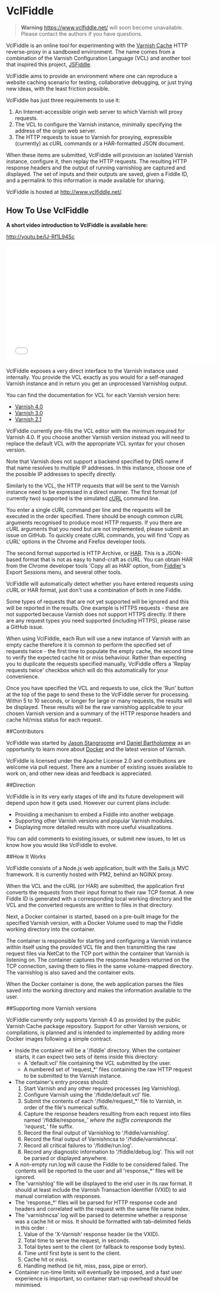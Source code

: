 # VclFiddle

> **Warning**
> https://www.vclfiddle.net/ will soon become unavailable. Please contact the authors if you have questions.

VclFiddle is an online tool for experimenting with the
[Varnish Cache](https://www.varnish-cache.org/) HTTP reverse-proxy in a
sandboxed environment. The name comes from a combination of the Varnish
Configuration Language (VCL) and another tool that inspired this project,
[JSFiddle](http://jsfiddle.net).

VclFiddle aims to provide an environment where one can reproduce a website
caching scenario for testing, collaborative debugging, or just trying new ideas,
with the least friction possible.

VclFiddle has just three requirements to use it:

1. An Internet-accessible origin web server to which Varnish will proxy
requests.
1. The VCL to configure the Varnish instance, minimally specifying the address
of the origin web server.
1. The HTTP requests to issue to Varnish for proxying, expressible (currently)
as cURL commands or a HAR-formatted JSON document.

When these items are submitted, VclFiddle will provision an isolated Varnish
instance, configure it, then replay the HTTP requests. The resulting HTTP
response headers and the output of running varnishlog are captured and
displayed. The set of inputs and their outputs are saved, given a Fiddle ID,
and a permalink to this information is made available for sharing.

VclFiddle is hosted at http://www.vclfiddle.net/.

## How To Use VclFiddle

**A short video introduction to VclFiddle is available here:**

http://youtu.be/lJ-Rf1L94Sc

<iframe width="560" height="315" src="//www.youtube.com/embed/lJ-Rf1L94Sc" frameborder="0" allowfullscreen></iframe>

VclFiddle exposes a very direct interface to the Varnish instance used
internally. You provide the VCL exactly as you would for a self-managed Varnish
instance and in return you get an unprocessed Varnishlog output.

You can find the documentation for VCL for each Varnish version here:

* [Varnish 4.0](https://www.varnish-cache.org/docs/4.0/reference/vcl.html)
* [Varnish 3.0](https://www.varnish-cache.org/docs/3.0/reference/vcl.html)
* [Varnish 2.1](https://www.varnish-cache.org/docs/2.1/reference/vcl.html)

VclFiddle currently pre-fills the VCL editor with the minimum required for
Varnish 4.0. If you choose another Varnish version instead you will need to
replace the default VCL with the appropriate VCL syntax for your chosen version.

Note that Varnish does not support a backend specified by DNS name if that name
resolves to multiple IP addresses. In this instance, choose one of the possible
IP addresses to specify directly.

Similarly to the VCL, the HTTP requests that will be sent to the Varnish
instance need to be expressed in a direct manner. The first format (of currently
two) supported is the simulated [cURL](http://curl.haxx.se/docs/manpage.html)
command line.

You enter a single cURL command per line and the requests will be executed in
the order specified. There should be enough common cURL arguments recognised
to produce most HTTP requests. If you there are cURL arguments that you need
but are not implemented, please submit an issue on GitHub. To quickly create
cURL commands, you will find 'Copy as cURL' options in the Chrome and Firefox
developer tools.

The second format supported is HTTP Archive, or
[HAR](http://www.softwareishard.com/blog/har-12-spec/). This is a JSON-based
format that is not as easy to hand-craft as cURL. You can obtain HAR from the
Chrome developer tools 'Copy all as HAR' option, from
[Fiddler](http://www.telerik.com/fiddler)'s Export Sessions menu, and several
other tools.

VclFiddle will automatically detect whether you have entered requests using
cURL or HAR format, just don't use a combination of both in one Fiddle.

Some types of requests that are not yet supported will be ignored and this will
be reported in the results. One example is HTTPS requests - these are not
supported because Varnish does not support HTTPS directly. If there are any
request types you need supported (including HTTPS), please raise a GitHub issue.

When using VclFiddle, each Run will use a new instance of Varnish with an empty
cache therefore it is common to perform the specified set of requests twice -
the first time to populate the empty cache, the second time to verify the
expected cache hit or miss behaviour. Rather than expecting you to duplicate
the requests specified manually, VclFiddle offers a 'Replay requests twice'
checkbox which will do this automatically for your convenience.

Once you have specified the VCL and requests to use, click the 'Run' button
at the top of the page to send these to the VclFiddle server for processing.
Within 5 to 10 seconds, or longer for large or many requests, the results will
be displayed. These results will be the raw varnishlog applicable to your chosen
Varnish version and a summary of the HTTP response headers and cache hit/miss
status for each request.

##Contributors

VclFiddle was started by [Jason Stangroome](https://twitter.com/jstangroome) and
[Daniel Bartholomew](https://twitter.com/dbartholomew) as an opportunity to
learn more about [Docker](https://www.docker.com) and the latest version of
Varnish.

VclFiddle is licensed under the Apache License 2.0 and contributions are
welcome via pull request. There are a number of existing issues available to
work on, and other new ideas and feedback is appreciated.

##Direction

VclFiddle is in its very early stages of life and its future development will
depend upon how it gets used. However our current plans include:

* Providing a mechanism to embed a Fiddle into another webpage.
* Supporting other Varnish versions and popular Varnish modules.
* Displaying more detailed results with more useful visualizations.

You can add comments to existing issues, or submit new issues, to let us know
how you would like VclFiddle to evolve.

##How It Works

VclFiddle consists of a Node.js web application, built with the Sails.js MVC
framework. It is currently hosted with PM2, behind an NGINX proxy.

When the VCL and the cURL (or HAR) are submitted, the application first converts
the requests from their input format to their raw TCP format. A new Fiddle ID
is generated with a corresponding local working directory and the VCL and the
converted requests are written to files in that directory.

Next, a Docker container is started, based on a pre-built image for the
specified Varnish version, with a Docker Volume used to map the Fiddle working
directory into the container.

The container is responsible for starting and configuring a Varnish instance
within itself using the provided VCL file
and then transmitting the raw request files via NetCat to the TCP port within
the container that Varnish is listening on. The container captures the response
headers returned on the TCP connection, saving them to files in the same
volume-mapped directory. The varnishlog is also saved and the container exits.

When the Docker container is done, the web application parses the files
saved into the working directory and makes the information available to the
user.

##Supporting more Varnish versions

VclFiddle currently only supports Varnish 4.0 as provided by the public
Varnish Cache package repository. Support for other Varnish versions, or
compilations, is planned and is intended to implemented by adding more
Docker images following a simple contract.

* Inside the container will be a '/fiddle' directory. When the container starts,
it can expect two sets of items inside this directory:
  * A 'default.vcl' file containing the VCL submitted by the user.
  * A numbered set of 'request_*' files containing the raw HTTP request to be
submitted to the Varnish instance.
* The container's entry process should:
  1. Start Varnish and any other required processes (eg Varnishlog).
  1. Configure Varnish using the '/fiddle/default.vcl' file.
  1. Submit the contents of each '/fiddle/request_*' file to Varnish, in order
of the file's numerical suffix.
  1. Capture the response headers resulting from each request into files named
'/fiddle/response_*' where the suffix corresponds the 'request_*' file suffix.
  1. Record the final output of Varnishlog to '/fiddle/varnishlog'.
  1. Record the final output of Varnishncsa to '/fiddle/varnishncsa'.
  1. Record all critical failures to '/fiddle/run.log'.
  1. Record any diagnostic information to '/fiddle/debug.log'. This will not be
parsed or displayed anywhere.
* A non-empty run.log will cause the Fiddle to be considered failed. The
contents will be reported to the user and all 'response_*' files will be
ignored.
* The 'varnishlog' file will be displayed to the end user in its raw format. It
should at least include the Varnish Transaction Identifier (VXID) to aid manual
correlation with responses.
* The 'response_*' files will be parsed for HTTP response code and headers and
correlated with the request with the same file name index.
* The 'varnishncsa' log will be parsed to determine whether a response was a
cache hit or miss. It should be formatted with tab-delimited fields in this
order :
  1. Value of the 'X-Varnish' response header (ie the VXID).
  1. Total time to serve the request, in seconds.
  1. Total bytes sent to the client (or fallback to response body bytes).
  1. Time until first byte is sent to the client.
  1. Cache hit or miss.
  1. Handling method (ie hit, miss, pass, pipe or error).
* Container run-time limits will eventually be imposed, and a fast user
experience is important, so container start-up overhead should be minimised.
